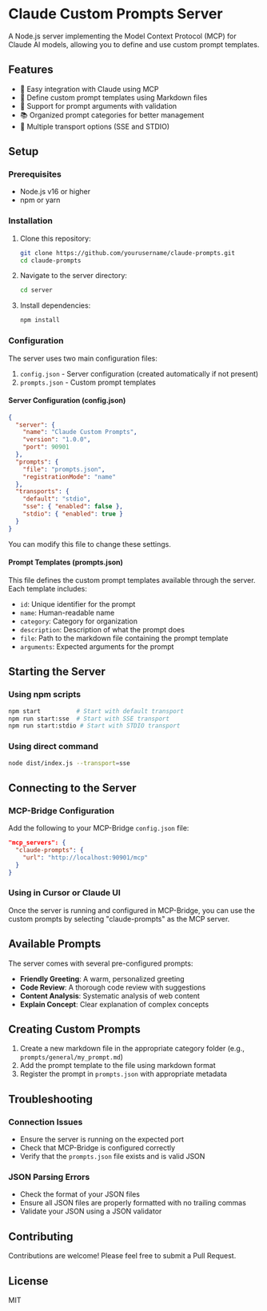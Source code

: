 # Claude Custom Prompts Server

A Node.js server implementing the Model Context Protocol (MCP) for Claude AI models, allowing you to define and use custom prompt templates.

## Features

- 🚀 Easy integration with Claude using MCP
- 📝 Define custom prompt templates using Markdown files 
- 🧩 Support for prompt arguments with validation
- 📚 Organized prompt categories for better management
- 🔄 Multiple transport options (SSE and STDIO)

## Setup

### Prerequisites

- Node.js v16 or higher
- npm or yarn

### Installation

1. Clone this repository:
   ```bash
   git clone https://github.com/yourusername/claude-prompts.git
   cd claude-prompts
   ```

2. Navigate to the server directory:
   ```bash
   cd server
   ```

3. Install dependencies:
   ```bash
   npm install
   ```

### Configuration

The server uses two main configuration files:

1. `config.json` - Server configuration (created automatically if not present)
2. `prompts.json` - Custom prompt templates

#### Server Configuration (config.json)

```json
{
  "server": {
    "name": "Claude Custom Prompts",
    "version": "1.0.0",
    "port": 90901
  },
  "prompts": {
    "file": "prompts.json",
    "registrationMode": "name"
  },
  "transports": {
    "default": "stdio",
    "sse": { "enabled": false },
    "stdio": { "enabled": true }
  }
}
```

You can modify this file to change these settings.

#### Prompt Templates (prompts.json)

This file defines the custom prompt templates available through the server. Each template includes:
- `id`: Unique identifier for the prompt
- `name`: Human-readable name
- `category`: Category for organization
- `description`: Description of what the prompt does
- `file`: Path to the markdown file containing the prompt template
- `arguments`: Expected arguments for the prompt

## Starting the Server

### Using npm scripts

```bash
npm start          # Start with default transport
npm run start:sse  # Start with SSE transport
npm run start:stdio # Start with STDIO transport
```

### Using direct command

```bash
node dist/index.js --transport=sse
```

## Connecting to the Server

### MCP-Bridge Configuration

Add the following to your MCP-Bridge `config.json` file:

```json
"mcp_servers": {
  "claude-prompts": {
    "url": "http://localhost:90901/mcp"
  }
}
```

### Using in Cursor or Claude UI

Once the server is running and configured in MCP-Bridge, you can use the custom prompts by selecting "claude-prompts" as the MCP server.

## Available Prompts

The server comes with several pre-configured prompts:

- **Friendly Greeting**: A warm, personalized greeting
- **Code Review**: A thorough code review with suggestions
- **Content Analysis**: Systematic analysis of web content
- **Explain Concept**: Clear explanation of complex concepts

## Creating Custom Prompts

1. Create a new markdown file in the appropriate category folder (e.g., `prompts/general/my_prompt.md`)
2. Add the prompt template to the file using markdown format
3. Register the prompt in `prompts.json` with appropriate metadata

## Troubleshooting

### Connection Issues

- Ensure the server is running on the expected port
- Check that MCP-Bridge is configured correctly
- Verify that the `prompts.json` file exists and is valid JSON

### JSON Parsing Errors

- Check the format of your JSON files
- Ensure all JSON files are properly formatted with no trailing commas
- Validate your JSON using a JSON validator

## Contributing

Contributions are welcome! Please feel free to submit a Pull Request.

## License

MIT
